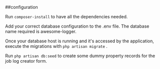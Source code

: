 ##configuration

Run `composer-install` to have all the dependencies needed.

Add your correct database configuration to the .env file. The database name required is awesome-logger.

Once your database host is running and it's accessed by the application, execute the migrations with `php artisan migrate` .

Run `php artisan db:seed` to create some dummy property records for the job log creator form.
